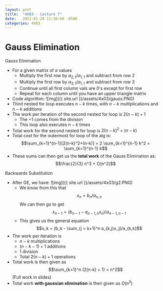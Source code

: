```yaml
---
layout: post
title:  "4X03 - Lecture 7"
date:   2021-01-26 11:30:00 -0500
categories: 4X03
---
```


Gauss Elimination
===

Gauss Elimination
- For a given matrix of *a* values
    - Multiply the first row by $a_{2,1}/a_{1,1}$ and subtract from row 2
    - Multiply the first row by $a_{3,1}/a_{1,1}$ and subtract from row 3
    - Continue until all first column vals are 0's except for first row
    - Repeat for each column until you have an upper triangle matrix
- Code algorithm:
    ![img]({{ site.url }}/assets/4x03/gauss.PNG)
- Third nested for loop executes $n-k$ times, with $n-k$ multiplications and $n-k$ additions
- The work per iteration of the second nested for loop is $2(n-k) + 1$
    - The $+1$ comes from the division
    - This loop also executes $n-k$ times
- Total work for the second nested for loop is $2(n-k)^2 + (n-k)$
- Total cost for the outermost for loop of the alg is:   
    $$\sum_{k=1}^{n-1}[2(n-k)^2+(n-k)] = 2 \sum_{k=1}^{n-1} k^2 + \sum_{k=1}^{n-1} k$$
- These sums can then get us the **total work** of the Gauss Elimination as:
    $$\frac{2}{3} n^3 + O(n^2)$$

Backwards Substitution
- After GE, we have:
    ![img]({{ site.url }}/assets/4x03/g2.PNG)
    - We know from this that
        $$x_n = b_n / a_{n,n}$$
        We can then go to get
        $$x_{n-1} = (b_{n-1} - a_{n-1,n} x_n)/a_{n-1,n-1}$$
    - This gives us the general equation  
        $$x_k = (b_k - \sum_{j = k+1}^n a_{k,j}x_j)/a_{k,k}$$
- The work per iteration is
    - $n-k$ multiplications
    - $(n - k - 1) + 1$ additions
    - 1 division
    - Total $2(n-k) + 1$ operations
- Total work is then given as
    $$\sum_{k=1}^n (2(n-k) + 1) = n^2$$
    (Full work in slides)
- Total work **with gaussian elimination** is then given as $O(n^3)$

